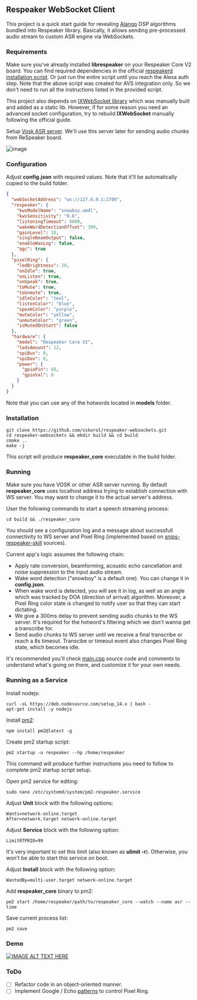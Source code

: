 ## Respeaker WebSocket Client

This project is a quick start guide for revealing [Alango](http://www.alango.com/) DSP algorithms bundled into Respeaker library. Basically, it allows sending pre-processed audio stream to custom ASR engine via WebSockets.

### Requirements

Make sure you've already installed **librespeaker** on your Respeaker Core V2 board. You can find required dependencies in the official [respeakerd installation script](https://github.com/respeaker/respeakerd/blob/master/scripts/install_all.sh#L37-L43). Or just run the entire script until you reach the Alexa auth step. Note that the above script was created for AVS integration only. So we don't need to run all the instructions listed in the provided script.

This project also depends on [IXWebSocket library](https://machinezone.github.io/IXWebSocket/) which was manually built and added as a static lib. However, if for some reason you need an advanced socket configuration, try to rebuild **IXWebSocket** manually following the official guide.

Setup [Vosk ASR server](https://github.com/sskorol/asr-server). We'll use this server later for sending audio chunks from ReSpeaker board.

![image](https://user-images.githubusercontent.com/6638780/102908650-6ec77480-4480-11eb-8bfd-b8f3c65efd79.png)

### Configuration

Adjust **config.json** with required values. Note that it'll be automatically copied to the build folder.
```json
{
  "webSocketAddress": "ws://127.0.0.1:2700",
  "respeaker": {
    "kwsModelName": "snowboy.umdl",
    "kwsSensitivity": "0.6",
    "listeningTimeout": 8000,
    "wakeWordDetectionOffset": 300,
    "gainLevel": 10,
    "singleBeamOutput": false,
    "enableWavLog": false,
    "agc": true
  },
  "pixelRing": {
    "ledBrightness": 20,
    "onIdle": true,
    "onListen": true,
    "onSpeak": true,
    "toMute": true,
    "toUnmute": true,
    "idleColor": "teal",
    "listenColor": "blue",
    "speakColor": "purple",
    "muteColor": "yellow",
    "unmuteColor": "green",
    "isMutedOnStart": false
  },
  "hardware": {
    "model": "Respeaker Core V2",
    "ledsAmount": 12,
    "spiBus": 0,
    "spiDev": 0,
    "power": {
      "gpioPin": 66,
      "gpioVal": 0
    }
  }
}
```

Note that you can use any of the hotwords located in **models** folder.

### Installation

```shell script
git clone https://github.com/sskorol/respeaker-websockets.git
cd respeaker-websockets && mkdir build && cd build
cmake ..
make -j
```

This script will produce **respeaker_core** executable in the build folder.

### Running

Make sure you have VOSK or other ASR server running. By default **respeaker_core** uses localhost address trying to establish connection with WS server. You may want to change it to the actual server's address.

User the following commands to start a speech streaming process:
```shell script
cd build && ./respeaker_core
```

You should see a configuration log and a message about successfull connectivity to WS server and Pixel Ring (implemented based on [snips-respeaker-skill](https://github.com/snipsco/snips-skill-respeaker) sources).

Current app's logic assumes the following chain:

- Apply rate conversion, beamforming, acoustic echo cancellation and noise suppression to the input audio stream.
- Wake word detection ("snowboy" is a default one). You can change it in **config.json**.
- When wake word is detected, you will see it in log, as well as an angle which was tracked by DOA (direction of arrival) algorithm. Moreover, a Pixel Ring color state is changed to notify user so that they can start dictating.
- We give a 300ms delay to prevent sending audio chunks to the WS server. It's required for the hotword's filtering which we don't wanna get a transcribe for.
- Send audio chunks to WS server until we receive a final transcribe or reach a 8s timeout. Transcibe or timeout event also changes Pixel Ring state, which becomes idle.

It's recommended you'll check [main.cpp](https://github.com/sskorol/respeaker-websockets/blob/master/src/main.cpp) source code and comments to understand what's going on there, and customize it for your own needs.

### Running as a Service

Install nodejs:
```shell script
curl -sL https://deb.nodesource.com/setup_14.x | bash -
apt-get install -y nodejs
```

Install [pm2](https://pm2.keymetrics.io/docs/usage/quick-start/):
```shell script
npm install pm2@latest -g
```

Create pm2 startup script:
```schell script
pm2 startup -u respeaker --hp /home/respeaker
```

This command will produce further instructions you need to follow to complete pm2 startup script setup.

Open pm2 service for editing:
```shell script
sudo nano /etc/systemd/system/pm2-respeaker.service
```

Adjust **Unit** block with the following options:
```shell script
Wants=network-online.target
After=network.target network-online.target
```

Adjust **Service** block with the following option:
```shell script
LimitRTPRIO=99
```

It's very important to set this limit (also known as **ulimit -r**). Otherwise, you won't be able to start this service on boot.

Adjust **Install** block with the following option:
```shell script
WantedBy=multi-user.target network-online.target
```

Add **respeaker_core** binary to pm2:
```shell script
pm2 start /home/respeaker/path/to/respeaker_core --watch --name asr --time
```

Save current process list:
```shell script
pm2 save
```

### Demo

[![IMAGE ALT TEXT HERE](https://img.youtube.com/vi/IAASoRu2ANU/0.jpg)](https://www.youtube.com/watch?v=IAASoRu2ANU)

### ToDo

- [ ] Refactor code in an object-oriented manner.
- [ ] Implement Google / Echo [patterns](https://github.com/respeaker/pixel_ring/blob/master/pixel_ring/pattern.py) to control Pixel Ring.
